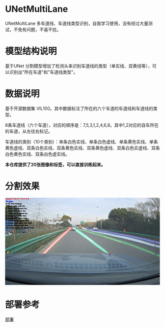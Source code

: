 # UNetMultiLane
UNetMultiLane 多车道线、车道线类型识别，自我学习使用，没有经过大量测试，不免有问题，不喜不扰。

# 模型结构说明

基于UNet 分割模型增加了检测头来识别车道线的类型（单实线、双黄线等），可以识别出"所在车道"和"车道线类型"。


# 数据说明

基于开源数据集 VIL100。其中数据标注了所在的六个车道的车道线和车道线的类型。

8条车道线（六个车道），对应的顺序是：7,5,3,1,2,4,6,8。其中1,2对应的自车所在的车道，从左往右标记。

车道线的类别（10个类别）：单条白色实线、单条白色虚线、单条黄色实线、单条黄色虚线、双条白色实线、双条黄色实线、双条黄色虚线、双条白色实虚线、双条白色黄色实线、双条白色虚实线。

**本仓库提供了20张图像和标签，可以直接训练起来。**


# 分割效果

![image](https://github.com/cqu20160901/UNetMultiLane_onnx_tensorRT_rknn_horizon/blob/main/onnx/test_result.jpg)


# 部署参考

[部署](https://github.com/cqu20160901/UNetMultiLane_onnx_tensorRT_rknn_horizon)
